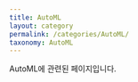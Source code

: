 ```yaml
---
title: AutoML
layout: category
permalink: /categories/AutoML/
taxonomy: AutoML
---
```


AutoML에 관련된 페이지입니다.
